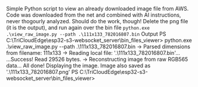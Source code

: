 Simple Python script to view an already downloaded image file from AWS.
Code was downloaded from the net and combined with AI instructions, never thogourly analyzed. Should do the work, though!
Delete the png file (it is the output), and run again over the bin file
```python.exe .\view_raw_image.py --path .\111x133_782016807.bin```
Output
PS C:\TriCloudEdge\esp32-s3-websocket_server\bin_files_viewer> python.exe .\view_raw_image.py --path .\111x133_782016807.bin
-> Parsed dimensions from filename: 111x133
-> Reading local file: '.\111x133_782016807.bin'...
   ...Success! Read 29526 bytes.
-> Reconstructing image from raw RGB565 data...
All done! Displaying the image.
Image also saved as '.\111x133_782016807.png'
PS C:\TriCloudEdge\esp32-s3-websocket_server\bin_files_viewer>